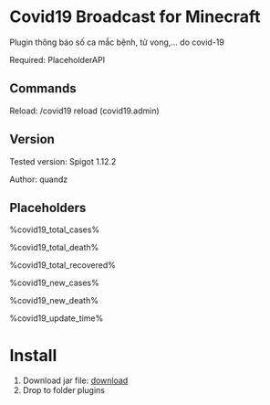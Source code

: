 # Covid19 Broadcast for Minecraft

Plugin thông báo số ca mắc bệnh, tử vong,... do covid-19

Required: PlaceholderAPI

## Commands
Reload: /covid19 reload (covid19.admin)

## Version
Tested version: Spigot 1.12.2

Author: quandz

## Placeholders

%covid19_total_cases%

%covid19_total_death%

%covid19_total_recovered%

%covid19_new_cases%

%covid19_new_death%

%covid19_update_time%

# **Install**
1. Download jar file: [download](https://github.com/boristran03/Covid19/raw/master/release/Covid19-1.0.jar)
2. Drop to folder plugins

